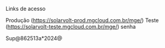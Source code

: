 Links de acesso

Produção (https://solarvolt-prod.mgcloud.com.br/mge/)
Teste (https://solarvolt-teste.mgcloud.com.br/mge/) senha 

Sup@862513a*2024@